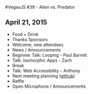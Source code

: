 #VegasJS #39 - Alien vs. Predator
## April 21, 2015

- Food + Drink
- Thanks Sponsors
- Welcome, new attendees
- News / Announcements
- Beginner Talk: Looping - Paul Barrett
- Talk: Isomorphic Apps - Zach
- Break
- Talk: Web Accessibility - Anthony
- Next meeting planning ([github](https://github.com/vegasjs/Meetings/issues))
- Raffle
- Open Microphone / Announcements
